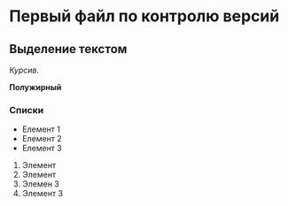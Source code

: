 # Первый файл по контролю версий

## Выделение текстом
*Курсив.*

**Полужирный**

### Списки
* Елемент 1
* Елемент 2
* Елемент 3

1. Элемент
2. Элемент
3. Элемен 3
4. Элемент 3


